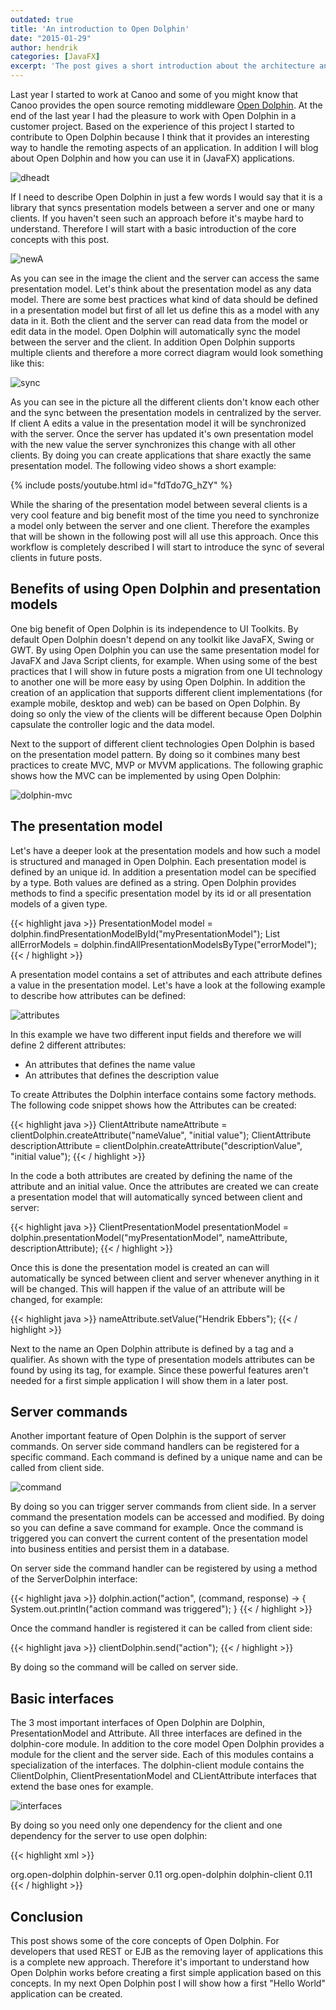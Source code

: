 ```yaml
---
outdated: true
title: 'An introduction to Open Dolphin'
date: "2015-01-29"
author: hendrik
categories: [JavaFX]
excerpt: 'The post gives a short introduction about the architecture and features of Open Dolphin'
---
```

Last year I started to work at Canoo and some of you might know that Canoo provides the open source remoting middleware [Open Dolphin](http://open-dolphin.org/dolphin_website/Home.html). At the end of the last year I had the pleasure to work with Open Dolphin in a customer project. Based on the experience of this project I started to contribute to Open Dolphin because I think that it provides an interesting way to handle the remoting aspects of an application. In addition I will blog about Open Dolphin and how you can use it in (JavaFX) applications.

![dheadt](/posts/guigarage-legacy/dheadt.png)

If I need to describe Open Dolphin in just a few words I would say that it is a library that syncs presentation models between a server and one or many clients. If you haven't seen such an approach before it's maybe hard to understand. Therefore I will start with a basic introduction of the core concepts with this post.

![newA](/posts/guigarage-legacy/newA.png)

As you can see in the image the client and the server can access the same presentation model. Let's think about the presentation model as any data model. There are some best practices what kind of data should be defined in a presentation model but first of all let us define this as a model with any data in it. Both the client and the server can read data from the model or edit data in the model. Open Dolphin will automatically sync the model between the server and the client. In addition Open Dolphin supports multiple clients and therefore a more correct diagram would look something like this:

![sync](/posts/guigarage-legacy/sync.png)

As you can see in the picture all the different clients don't know each other and the sync between the presentation models in centralized by the server. If client A edits a value in the presentation model it will be synchronized with the server. Once the server has updated it's own presentation model with the new value the server synchronizes this change with all other clients. By doing you can create applications that share exactly the same presentation model. The following video shows a short example:

{% include posts/youtube.html id="fdTdo7G_hZY" %}

While the sharing of the presentation model between several clients is a very cool feature and big benefit most of the time you need to synchronize a model only between the server and one client. Therefore the examples that will be shown in the following post will all use this approach. Once this workflow is completely described I will start to introduce the sync of several clients in future posts.

## Benefits of using Open Dolphin and presentation models

One big benefit of Open Dolphin is its independence to UI Toolkits. By default Open Dolphin doesn't depend on any toolkit like JavaFX, Swing or GWT. By using Open Dolphin you can use the same presentation model for JavaFX and Java Script clients, for example. When using some of the best practices that I will show in future posts a migration from one UI technology to another one will be more easy by using Open Dolphin. In addition the creation of an application that supports different client implementations (for example mobile, desktop and web) can be based on Open Dolphin. By doing so only the view of the clients will be different because Open Dolphin capsulate the controller logic and the data model.

Next to the support of different client technologies Open Dolphin is based on the presentation model pattern. By doing so it combines many best practices to create MVC, MVP or MVVM applications. The following graphic shows how the MVC can be implemented by using Open Dolphin:

![dolphin-mvc](/posts/guigarage-legacy/dolphin-mvc.png)

## The presentation model

Let's have a deeper look at the presentation models and how such a model is structured and managed in Open Dolphin. Each presentation model is defined by an unique id. In addition a presentation model can be specified by a type. Both values are defined as a string. Open Dolphin provides methods to find a specific presentation model by its id or all presentation models of a given type.

{{< highlight java >}}
PresentationModel model = dolphin.findPresentationModelById("myPresentationModel");
List<PresentationModel> allErrorModels = dolphin.findAllPresentationModelsByType("errorModel");
{{< / highlight >}}

A presentation model contains a set of attributes and each attribute defines a value in the presentation model. Let's have a look at the following example to describe how attributes can be defined:

![attributes](/posts/guigarage-legacy/attributes.png)

In this example we have two different input fields and therefore we will define 2 different attributes:

* An attributes that defines the name value
* An attributes that defines the description value

To create Attributes the Dolphin interface contains some factory methods. The following code snippet shows how the Attributes can be created:

{{< highlight java >}}
ClientAttribute nameAttribute = clientDolphin.createAttribute("nameValue", "initial value");
ClientAttribute descriptionAttribute = clientDolphin.createAttribute("descriptionValue", "initial value");
{{< / highlight >}}

In the code a both attributes are created by defining the name of the attribute and an initial value. Once the attributes are created we can create a presentation model that will automatically synced between client and server:

{{< highlight java >}}
ClientPresentationModel presentationModel = dolphin.presentationModel("myPresentationModel", nameAttribute, descriptionAttribute);
{{< / highlight >}}

Once this is done the presentation model is created an can will automatically be synced between client and server whenever anything in it will be changed. This will happen if the value of an attribute will be changed, for example:

{{< highlight java >}}
nameAttribute.setValue("Hendrik Ebbers");
{{< / highlight >}}

Next to the name an Open Dolphin attribute is defined by a tag and a qualifier. As shown with the type of  presentation models attributes can be found by using its tag, for example. Since these powerful features aren't needed for a first simple application I will show them in a later post.

## Server commands

Another important feature of Open Dolphin is the support of server commands. On server side command handlers can be registered for a specific command. Each command is defined by a unique name and can be called from client side.

![command](/posts/guigarage-legacy/command.png)

By doing so you can trigger server commands from client side. In a server command the presentation models can be accessed and modified. By doing so you can define a save command for example. Once the command is triggered you can convert the current content of the presentation model into business entities and persist them in a database.

On server side the command handler can be registered by using a method of the ServerDolphin interface:

{{< highlight java >}}
dolphin.action("action", (command, response) -> {
    System.out.println("action command was triggered");
}
{{< / highlight >}}

Once the command handler is registered it can be called from client side:

{{< highlight java >}}
clientDolphin.send("action");
{{< / highlight >}}

By doing so the command will be called on server side.

## Basic interfaces

The 3 most important interfaces of Open Dolphin are Dolphin, PresentationModel and Attribute. All three interfaces are defined in the dolphin-core module. In addition to the core model Open Dolphin provides a module for the client and the server side. Each of this modules contains a specialization of the interfaces. The dolphin-client module contains the ClientDolphin, ClientPresentationModel and CLientAttribute interfaces that extend the base ones for example.

![interfaces](/posts/guigarage-legacy/interfaces.png)

By doing so you need only one dependency for the client and one dependency for the server to use open dolphin:

{{< highlight xml >}}
<!-- Maven dependency for the server -->
<dependency>
    <groupId>org.open-dolphin</groupId>
    <artifactId>dolphin-server</artifactId>
    <version>0.11</version>
</dependency>

<!-- Maven dependency for the client -->
<dependency>
    <groupId>org.open-dolphin</groupId>
    <artifactId>dolphin-client</artifactId>
    <version>0.11</version>
</dependency>
{{< / highlight >}}

## Conclusion

This post shows some of the core concepts of Open Dolphin. For developers that used REST or EJB as the removing layer of applications this is a complete new approach. Therefore it's important to understand how Open Dolphin works before creating a first simple application based on this concepts. In my next Open Dolphin post I will show how a first "Hello World" application can be created.
